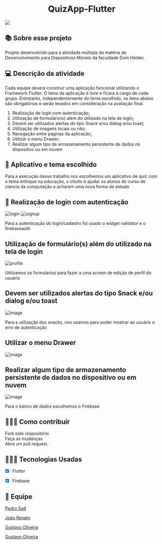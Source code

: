 <h1 align="center"> QuizApp-Flutter</h1>

<img align="center" src="https://user-images.githubusercontent.com/102429743/202337329-58912536-c0d6-4edb-a1ee-fa960ee96c54.mp4"/>

<p align="center"></p>

<h2>📚 Sobre esse projeto </h2>
<p> Projeto desenvolvido para a atividade múltipla da matéria de Desenvolvimento para Dispositivos Móveis da faculdade Dom Helder. </p>

## 💻 Descrição da atividade
Cada equipe deverá construir uma aplicação funcional utilizando o Framework Flutter. O tema da aplicação é livre e ficará à cargo de cada grupo. Entretanto,
independentemente do tema escolhido, os itens abaixo são obrigatórios e serão levados
em consideração na avaliação final.

1. Realização de login com autenticação;
2. Utilização de formulário(s) além do utilizado na tela de login;
3. Devem ser utilizados alertas do tipo Snack e/ou dialog e/ou toast;
4. Utilização de imagens locais ou não;
5. Navegação entre páginas da aplicação;
6. Utilizar o menu Drawer;
7. Realizar algum tipo de armazenamento persistente de dados no dispositivo ou
em nuvem


## 🤯 Aplicativo e tema escolhido
Para a execução desse trabalho nos escolhemos um aplicativo de quiz com o tema enfoque na educação, o intuito é ajudar os alunos do curso de ciencia da computação a acharem uma nova forma de estudo

## 📝 Realização de login com autenticação
![login](https://user-images.githubusercontent.com/102429743/202341502-78e430c4-1613-448e-9c2c-5f97484589ec.jpeg)
![signup](https://user-images.githubusercontent.com/102429743/202341564-add7dfec-d31a-454d-aae7-4d8a920f15a1.jpeg)

Para a autenticação do login/cadastro foi usado o widget validator e o firebaseauth

## Utilização de formulário(s) além do utilizado na tela de login
![profile](https://user-images.githubusercontent.com/102429743/202342457-e55de8a4-6c88-4ee2-b491-ddb519d38bed.jpeg)

Utilizamos os formularios para fazer a uma screen de edição de perfil do usuário

## Devem ser utilizados alertas do tipo Snack e/ou dialog e/ou toast
![image](https://user-images.githubusercontent.com/102429743/202342810-f13716e8-318a-4733-8d92-3c3af8115293.png)

Para a utilização dos snacks, nos usamos para poder mostrar ao usuário o erro de autenticação

## Utilizar o menu Drawer
![image](https://user-images.githubusercontent.com/102429743/202343034-90e2894f-1a90-4df3-a91e-9e528e1dbd86.png)

##  Realizar algum tipo de armazenamento persistente de dados no dispositivo ou em nuvem
![image](https://user-images.githubusercontent.com/102429743/202343442-1612f76a-4550-47c4-b72a-78ce5dc8d571.png)

Para o banco de dados escolhemos o Firebase

<h2>👷🏻‍♂️ Como contribuir</h2>
<p> Fork este respositório <br>
Faça as mudanças<br>
Abra um pull request. </p>

## 👨🏻‍💻 Tecnologias Usadas
- [x] Flutter
- [x] Firebase


## 🧑 Equipe
<a href="https://github.com/PedroSad1">Pedro Sad</a>

<a href="https://github.com/JoaoRenato2">João Renato</a>

<a href="https://github.com/KhadaKing">Gustavo Oliveira</a>

<a href="https://github.com/luviotti">Gustavo Oliveira</a>







